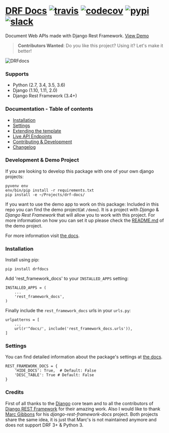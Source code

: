 # [DRF Docs](http://www.drfdocs.com/) [![travis][travis-image]][travis-url] [![codecov][codecov-image]][codecov-url] [![pypi][pypi-image]][pypi-url] [![slack][slack-image]][slack-url]

Document Web APIs made with Django Rest Framework. [View Demo](http://demo.drfdocs.com/)

> **Contributors Wanted**: Do you like this project? Using it? Let's make it better!

![DRFdocs](https://cloud.githubusercontent.com/assets/6333409/13193861/69e82aec-d778-11e5-95c4-77f4ef29e6e5.png)

### Supports

  - Python (2.7, 3.4, 3.5, 3.6)
  - Django (1.10, 1.11, 2.0)
  - Django Rest Framework (3.4+)


### Documentation - Table of contents

  - [Installation](http://drfdocs.com/installation/)
  - [Settings](http://drfdocs.com/settings/)
  - [Extending the template](http://drfdocs.com/templates/)
  - [Live API Endpoints](http://drfdocs.com/live-api/)
  - [Contributing & Development](http://drfdocs.com/contributing/)
  - [Changelog](http://drfdocs.com/changelog/)


### Development & Demo Project
If you are looking to develop this package with one of your own django projects:

    pyvenv env
    env/bin/pip install -r requirements.txt
    pip install -e ~/Projects/drf-docs/

If you want to use the demo app to work on this package:
Included in this repo you can find the demo project(at `/demo`). It is a project with *Django* & *Django Rest Framework* that will allow you to work with this project. For more information on how you can set it up please check the [README.md](demo/README.md) of the demo project.

For more information visit [the docs](http://drfdocs.com/contributing/).

### Installation

Install using pip:

    pip install drfdocs

Add 'rest_framework_docs' to your `INSTALLED_APPS` setting:

    INSTALLED_APPS = (
        ...
        'rest_framework_docs',
    )

Finally include the `rest_framework_docs` urls in your `urls.py`:

    urlpatterns = [
        ...
        url(r'^docs/', include('rest_framework_docs.urls')),
    ]


### Settings
You can find detailed information about the package's settings at [the docs](http://drfdocs.com/settings/).

    REST_FRAMEWORK_DOCS = {
        'HIDE_DOCS': True,  # Default: False
        'DESC_TABLE': True # Default: False
    }


### Credits

First of all thanks to the [Django](http://www.djangoproject.com/) core team and to all the contributors of [Django REST Framework](http://www.django-rest-framework.org/) for their amazing work. Also I would like to thank [Marc Gibbons](https://github.com/marcgibbons) for his *django-rest-framework-docs* project. Both projects share the same idea, it is just that Marc's is not maintained anymore and does not support DRF 3+ & Python 3.

[travis-image]: https://travis-ci.org/manosim/django-rest-framework-docs.svg?branch=master
[travis-url]: https://travis-ci.org/manosim/django-rest-framework-docs

[pypi-image]: https://badge.fury.io/py/drfdocs.svg
[pypi-url]: https://pypi.python.org/pypi/drfdocs/

[codecov-image]: https://codecov.io/github/manosim/django-rest-framework-docs/coverage.svg?branch=master
[codecov-url]:https://codecov.io/github/manosim/django-rest-framework-docs?branch=master

[slack-image]: https://img.shields.io/badge/slack-pythondev/drfdocs-e01563.svg
[slack-url]: https://pythondev.slack.com

